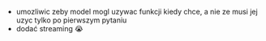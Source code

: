 - umozliwic zeby model mogl uzywac funkcji kiedy chce, a nie ze musi jej uzyc tylko po pierwszym pytaniu
- dodać streaming 😭